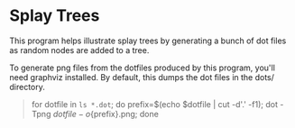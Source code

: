 # Splay Trees

This program helps illustrate splay trees by generating a bunch of dot files as random nodes are added to a tree.


To generate png files from the dotfiles produced by this program, you'll need graphviz installed. By default, this dumps the dot files in the dots/ directory.

> for dotfile in `ls *.dot`; do prefix=$(echo $dotfile | cut -d'.' -f1); dot -Tpng $dotfile -o${prefix}.png; done

